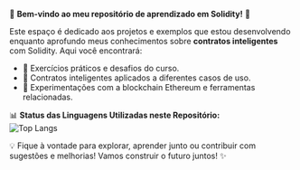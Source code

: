 🌟 **Bem-vindo ao meu repositório de aprendizado em Solidity!** 🌟  

Este espaço é dedicado aos projetos e exemplos que estou desenvolvendo enquanto aprofundo meus conhecimentos sobre **contratos inteligentes** com Solidity. Aqui você encontrará:  

- 🔧 Exercícios práticos e desafios do curso.  
- 📜 Contratos inteligentes aplicados a diferentes casos de uso.  
- 🚀 Experimentações com a blockchain Ethereum e ferramentas relacionadas.  

📊 **Status das Linguagens Utilizadas neste Repositório:**  
![Top Langs](https://github-readme-stats.vercel.app/api/top-langs/?username=NotDiasz&repo=CursoSolidity&layout=compact&theme=radical)

💡 Fique à vontade para explorar, aprender junto ou contribuir com sugestões e melhorias! Vamos construir o futuro juntos! ✨

